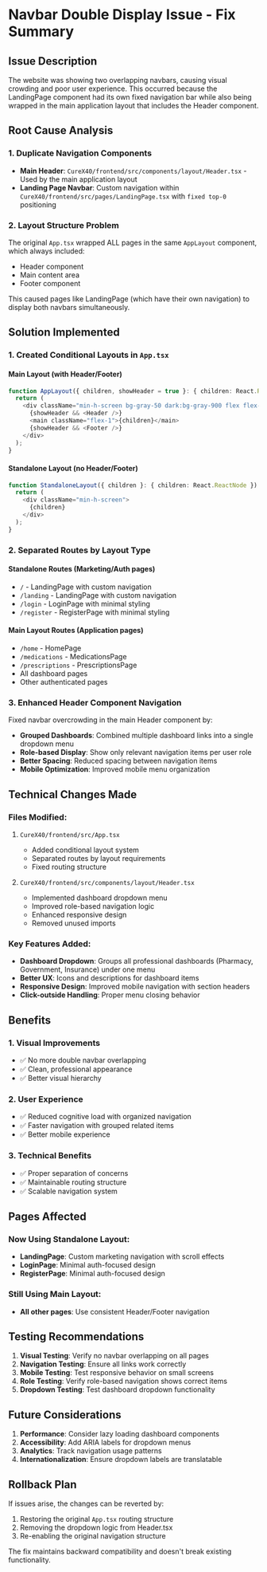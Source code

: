 # Navbar Double Display Issue - Fix Summary

## Issue Description
The website was showing two overlapping navbars, causing visual crowding and poor user experience. This occurred because the LandingPage component had its own fixed navigation bar while also being wrapped in the main application layout that includes the Header component.

## Root Cause Analysis

### 1. Duplicate Navigation Components
- **Main Header**: `CureX40/frontend/src/components/layout/Header.tsx` - Used by the main application layout
- **Landing Page Navbar**: Custom navigation within `CureX40/frontend/src/pages/LandingPage.tsx` with `fixed top-0` positioning

### 2. Layout Structure Problem
The original `App.tsx` wrapped ALL pages in the same `AppLayout` component, which always included:
- Header component
- Main content area
- Footer component

This caused pages like LandingPage (which have their own navigation) to display both navbars simultaneously.

## Solution Implemented

### 1. Created Conditional Layouts in `App.tsx`

#### Main Layout (with Header/Footer)
```typescript
function AppLayout({ children, showHeader = true }: { children: React.ReactNode; showHeader?: boolean }) {
  return (
    <div className="min-h-screen bg-gray-50 dark:bg-gray-900 flex flex-col">
      {showHeader && <Header />}
      <main className="flex-1">{children}</main>
      {showHeader && <Footer />}
    </div>
  );
}
```

#### Standalone Layout (no Header/Footer)
```typescript
function StandaloneLayout({ children }: { children: React.ReactNode }) {
  return (
    <div className="min-h-screen">
      {children}
    </div>
  );
}
```

### 2. Separated Routes by Layout Type

#### Standalone Routes (Marketing/Auth pages)
- `/` - LandingPage with custom navigation
- `/landing` - LandingPage with custom navigation  
- `/login` - LoginPage with minimal styling
- `/register` - RegisterPage with minimal styling

#### Main Layout Routes (Application pages)
- `/home` - HomePage
- `/medications` - MedicationsPage
- `/prescriptions` - PrescriptionsPage
- All dashboard pages
- Other authenticated pages

### 3. Enhanced Header Component Navigation

Fixed navbar overcrowding in the main Header component by:
- **Grouped Dashboards**: Combined multiple dashboard links into a single dropdown menu
- **Role-based Display**: Show only relevant navigation items per user role
- **Better Spacing**: Reduced spacing between navigation items
- **Mobile Optimization**: Improved mobile menu organization

## Technical Changes Made

### Files Modified:
1. `CureX40/frontend/src/App.tsx`
   - Added conditional layout system
   - Separated routes by layout requirements
   - Fixed routing structure

2. `CureX40/frontend/src/components/layout/Header.tsx`
   - Implemented dashboard dropdown menu
   - Improved role-based navigation logic
   - Enhanced responsive design
   - Removed unused imports

### Key Features Added:
- **Dashboard Dropdown**: Groups all professional dashboards (Pharmacy, Government, Insurance) under one menu
- **Better UX**: Icons and descriptions for dashboard items
- **Responsive Design**: Improved mobile navigation with section headers
- **Click-outside Handling**: Proper menu closing behavior

## Benefits

### 1. Visual Improvements
- ✅ No more double navbar overlapping
- ✅ Clean, professional appearance
- ✅ Better visual hierarchy

### 2. User Experience
- ✅ Reduced cognitive load with organized navigation
- ✅ Faster navigation with grouped related items
- ✅ Better mobile experience

### 3. Technical Benefits
- ✅ Proper separation of concerns
- ✅ Maintainable routing structure
- ✅ Scalable navigation system

## Pages Affected

### Now Using Standalone Layout:
- **LandingPage**: Custom marketing navigation with scroll effects
- **LoginPage**: Minimal auth-focused design
- **RegisterPage**: Minimal auth-focused design

### Still Using Main Layout:
- **All other pages**: Use consistent Header/Footer navigation

## Testing Recommendations

1. **Visual Testing**: Verify no navbar overlapping on all pages
2. **Navigation Testing**: Ensure all links work correctly
3. **Mobile Testing**: Test responsive behavior on small screens
4. **Role Testing**: Verify role-based navigation shows correct items
5. **Dropdown Testing**: Test dashboard dropdown functionality

## Future Considerations

1. **Performance**: Consider lazy loading dashboard components
2. **Accessibility**: Add ARIA labels for dropdown menus
3. **Analytics**: Track navigation usage patterns
4. **Internationalization**: Ensure dropdown labels are translatable

## Rollback Plan

If issues arise, the changes can be reverted by:
1. Restoring the original `App.tsx` routing structure
2. Removing the dropdown logic from Header.tsx
3. Re-enabling the original navigation structure

The fix maintains backward compatibility and doesn't break existing functionality.